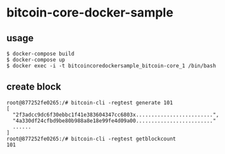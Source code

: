 # bitcoin-core-docker-sample

## usage
```
$ docker-compose build
$ docker-compose up
$ docker exec -i -t bitcoincoredockersample_bitcoin-core_1 /bin/bash
```

## create block
```
root@877252fe0265:/# bitcoin-cli -regtest generate 101
[
  "2f3adcc9dc6f30ebbc1f41e383604347cc6803x.........................",
  "4a330df24cfbd9be80b988a8e18e99fe4d09a00........................."
  ......
]
root@877252fe0265:/# bitcoin-cli -regtest getblockcount
101
```
